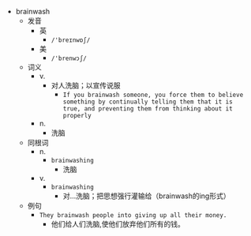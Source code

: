 - brainwash
  - 发音
    - 英
      - `/'breɪnwɒʃ/`
    - 美
      - `/'brenwɔʃ/`
  - 词义
    - v.
      - 对人洗脑；以宣传说服
        - `If you brainwash someone, you force them to believe something by continually telling them that it is true, and preventing them from thinking about it properly`
    - n.
      - 洗脑
  - 同根词
    - n.
      - `brainwashing`
        - 洗脑
    - v.
      - `brainwashing`
        - 对…洗脑；把思想强行灌输给（brainwash的ing形式）
  - 例句
    - `They brainwash people into giving up all their money.`
      - 他们给人们洗脑,使他们放弃他们所有的钱。


